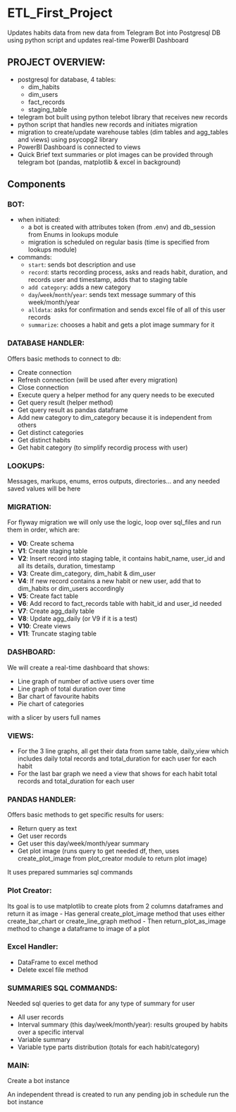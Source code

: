 # ETL_First_Project
Updates habits data from new data from Telegram Bot into Postgresql DB using python script and updates real-time PowerBI Dashboard


## PROJECT OVERVIEW:
- postgresql for database, 4 tables:
    - dim_habits
    - dim_users
    - fact_records
    - staging_table
- telegram bot built using python telebot library that receives new records
- python script that handles new records and initiates migration
- migration to create/update warehouse tables (dim tables and agg_tables and views) using psycopg2 library
- PowerBI Dashboard is connected to views
- Quick Brief text summaries or plot images can be provided through telegram bot (pandas, matplotlib & excel in background)

## Components
### BOT:
- when initiated:
    - a bot is created with attributes token (from .env) and db_session from Enums in lookups module
    - migration is scheduled on regular basis (time is specified from lookups module)
- commands:
    - `start`: sends bot description and use
    - `record`: starts recording process, asks and reads habit, duration, and records user and timestamp, adds that to staging table
    - `add category`: adds a new category
    - `day`/`week`/`month`/`year`: sends text message summary of this week/month/year
    - `alldata`: asks for confirmation and sends excel file of all of this user records
    - `summarize`: chooses a habit and gets a plot image summary for it

### DATABASE HANDLER:
Offers basic methods to connect to db:
- Create connection
- Refresh connection (will be used after every migration)
- Close connection
- Execute query a helper method for any query needs to be executed
- Get query result (helper method)
- Get query result as pandas dataframe
- Add new category to dim_category because it is independent from others
- Get distinct categories
- Get distinct habits
- Get habit category (to simplify recordig process with user)

### LOOKUPS:
Messages, markups, enums, erros outputs, directories... and any needed saved values will be here

### MIGRATION:
For flyway migration we will only use the logic, loop over sql_files and run them in order, which are:
- **V0**: Create schema
- **V1**: Create staging table
- **V2**: Insert record into staging table, it contains habit_name, user_id and all its details, duration, timestamp
- **V3**: Create dim_category, dim_habit & dim_user
- **V4**: If new record contains a new habit or new user, add that to dim_habits or dim_users accordingly
- **V5**: Create fact table
- **V6**: Add record to fact_records table with habit_id and user_id needed
- **V7**: Create agg_daily table
- **V8**: Update agg_daily (or V9 if it is a test)
- **V10**: Create views
- **V11**: Truncate staging table

### DASHBOARD:
We will create a real-time dashboard that shows:
- Line graph of number of active users over time
- Line graph of total duration over time
- Bar chart of favourite habits
- Pie chart of categories

with a slicer by users full names

### VIEWS:
- For the 3 line graphs, all get their data from same table, daily_view
which includes daily total records and total_duration for each user for each habit
- For the last bar graph we need a view that shows for each habit total records and total_duration for each user

### PANDAS HANDLER:
Offers basic methods to get specific results for users:
- Return query as text
- Get user records
- Get user this day/week/month/year summary
- Get plot image (runs query to get needed df, then, uses create_plot_image from plot_creator module to return plot image)

It uses prepared summaries sql commands

### Plot Creator:
Its goal is to use matplotlib to create plots from 2 columns dataframes and return it as image
    - Has general create_plot_image method that uses either create_bar_chart or create_line_graph method
    - Then return_plot_as_image method to change a dataframe to image of a plot

### Excel Handler:
- DataFrame to excel method
- Delete excel file method

### SUMMARIES SQL COMMANDS:
Needed sql queries to get data for any type of summary for user
- All user records
- Interval summary (this day/week/month/year): results grouped by habits over a specific interval
- Variable summary
- Variable type parts distribution (totals for each habit/category)

### MAIN:
Create a bot instance

An independent thread is created to run any pending job in schedule
run the bot instance